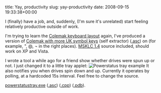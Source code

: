 title: Yay, productivity
slug: yay-productivity
date: 2008-09-15 19:33:38+00:00

I (finally) have a job, and, suddenly, (I'm sure it's unrelated) start feeling relatively productive outside of work.

I'm trying to learn the <a href="http://colemak.com/">Colemak keyboard layout</a> again, I've produced a version of <a href="http://b.goeswhere.com/colemauk.exe">Colemak with more UK symbol keys</a> (self extractor) (<a href="http://b.goeswhere.com/colemauk.exe.asc">.asc</a>) on (for example, ", @, ¬ in the right places). <a href="http://www.microsoft.com/downloads/details.aspx?FamilyID=8be579aa-780d-4253-9e0a-e17e51db2223">MSKLC 1.4</a> source included, should work on XP and Vista.

I wrote a tool a while ago for a friend show whether drives were spun up or not. I just changed it to a little tray applet:
<img src="http://b.goeswhere.com/powerstatustray.png" alt="Powerstatus tray example" />
It also notifies you when drives spin down and up. Currently it operates by polling, at a hardcoded 15s interval. Feel free to change the source.

<a href="http://b.goeswhere.com/powerstatustray.exe">powerstatustray.exe</a> (<a href="http://b.goeswhere.com/powerstatustray.exe.asc">.asc</a>) (<a href="http://b.goeswhere.com/powerstatustray.cpp">.cpp</a>) (<a href="http://b.goeswhere.com/powerstatustray.pdb">.pdb</a>).
